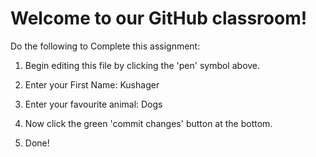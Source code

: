 # Welcome to our GitHub classroom!

Do the following to Complete this assignment:

1. Begin editing this file by clicking the 'pen' symbol above.

2. Enter your First Name: Kushager

3. Enter your favourite animal: Dogs

4. Now click the green 'commit changes' button at the bottom.

5. Done!
